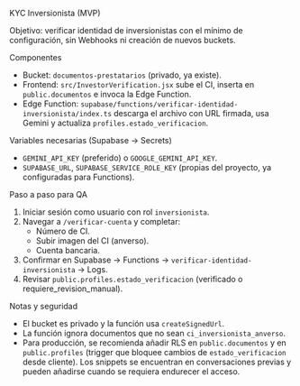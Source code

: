 KYC Inversionista (MVP)

Objetivo: verificar identidad de inversionistas con el mínimo de configuración, sin Webhooks ni creación de nuevos buckets.

Componentes

- Bucket: `documentos-prestatarios` (privado, ya existe).
- Frontend: `src/InvestorVerification.jsx` sube el CI, inserta en `public.documentos` e invoca la Edge Function.
- Edge Function: `supabase/functions/verificar-identidad-inversionista/index.ts` descarga el archivo con URL firmada, usa Gemini y actualiza `profiles.estado_verificacion`.

Variables necesarias (Supabase → Secrets)

- `GEMINI_API_KEY` (preferido) o `GOOGLE_GEMINI_API_KEY`.
- `SUPABASE_URL`, `SUPABASE_SERVICE_ROLE_KEY` (propias del proyecto, ya configuradas para Functions).

Paso a paso para QA

1. Iniciar sesión como usuario con rol `inversionista`.
2. Navegar a `/verificar-cuenta` y completar:
   - Número de CI.
   - Subir imagen del CI (anverso).
   - Cuenta bancaria.
3. Confirmar en Supabase → Functions → `verificar-identidad-inversionista` → Logs.
4. Revisar `public.profiles.estado_verificacion` (verificado o requiere_revision_manual).

Notas y seguridad

- El bucket es privado y la función usa `createSignedUrl`.
- La función ignora documentos que no sean `ci_inversionista_anverso`.
- Para producción, se recomienda añadir RLS en `public.documentos` y en `public.profiles` (trigger que bloquee cambios de `estado_verificacion` desde cliente). Los snippets se encuentran en conversaciones previas y pueden añadirse cuando se requiera endurecer el acceso.

